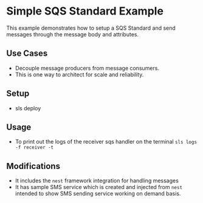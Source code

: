 <!--
Original source: 

title: 'AWS SQS Standard Example (NodeJS & Typescript)'
description: 'This example demonstrates how to setup a SQS with Typescript.'
layout: Doc
framework: v1
platform: AWS
language: nodeJS
authorLink: 'https://github.com/jmpfrazao'
authorName: 'Miguel Frazao'
authorAvatar: 'https://avatars3.githubusercontent.com/u/28927258?s=460&v=4'
-->

# Simple SQS Standard Example

This example demonstrates how to setup a SQS Standard and send messages through the message body and attributes.

## Use Cases
- Decouple message producers from message consumers.
- This is one way to architect for scale and reliability.

## Setup
- sls deploy

## Usage
- To print out the logs of the receiver sqs handler on the terminal
  `sls logs -f receiver -t`

## Modifications
- It includes the `nest` framework integration for handling messages 
- It has sample SMS service which is created and injected from `nest` intended to show SMS sending service working on demand basis. 

